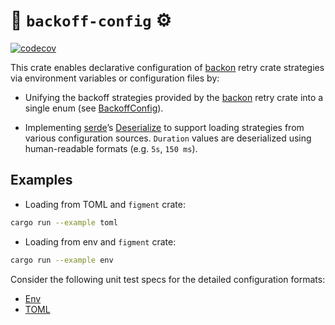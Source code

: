 # 🔄 `backoff-config` ⚙️

[![codecov](https://codecov.io/github/yevtyushkin/backoff-config/graph/badge.svg?token=TKF2NSE4IT)](https://codecov.io/github/yevtyushkin/backoff-config)

This crate enables declarative configuration of [backon](https://crates.io/crates/backon) retry crate strategies via
environment variables or configuration files by:

- Unifying the backoff strategies provided by the [backon](https://crates.io/crates/backon) retry crate into a single
  enum (see [BackoffConfig](src/backoff_config.rs)).

- Implementing [serde](https://docs.rs/serde/latest/serde/)’s [Deserialize](https://docs.rs/serde/latest/serde/trait.Deserialize.html) to support loading strategies from various
  configuration sources. `Duration` values are deserialized using human-readable formats (e.g. `5s`, `150 ms`).

## Examples

- Loading from TOML and `figment` crate:

```bash
cargo run --example toml
```

- Loading from env and `figment` crate:

```bash
cargo run --example env
```

Consider the following unit test specs for the detailed configuration formats:

- [Env](tests/env.rs)
- [TOML](tests/toml.rs)

